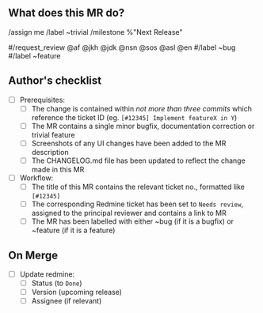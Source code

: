 ## What does this MR do?
<!--
Briefly describe what this MR is about.
Examples:
 Adds new document type: MyNewDocumentType
 Fixes js error in <some functionality>
-->

<!-- sets current user as assignee -->
/assign me
/label ~trivial
/milestone %"Next Release"
<!-- Other recommended quick actions (remove # to apply and delete unwanted actions): -->
#/request_review @af @jkh @jdk @nsn @sos @asl @en
#/label ~bug
#/label ~feature

## Author's checklist
<!--
MRs must be marked as WIP until all checkboxes have been filled.
Checkboxes can be pre-filled before submitting the MR by replacing
[ ] with [x],
-->
- [ ] Prerequisites:
    - [ ] The change is contained within *not more than three commits* which reference the ticket ID (eg. `[#12345] Implement featureX in Y`)
    - [ ] The MR contains a single minor bugfix, documentation correction or trivial feature
    - [ ] Screenshots of any UI changes have been added to the MR description
    - [ ] The CHANGELOG.md file has been updated to reflect the change made in this MR
- [ ] Workflow:
    - [ ] The title of this MR contains the relevant ticket no., formatted like `[#12345]`
    - [ ] The corresponding Redmine ticket has been set to `Needs review`, assigned to the principal reviewer and contains a link to MR
    - [ ] The MR has been labelled with either ~bug (if it is a bugfix) or ~feature (if it is a feature)

## On Merge
- [ ] Update redmine:
    - [ ] Status (to `Done`)
    - [ ] Version (upcoming release)
    - [ ] Assignee (if relevant)
